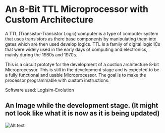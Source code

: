 # An 8-Bit TTL Microprocessor with Custom Architecture

A TTL (Transistor-Transistor Logic) computer is a type of computer system that uses transistors as there base components by manipulating them into gates which are then used
develop logics. TTL is a family of digital logic ICs that were widely used in the early days of computing and electronics, mainly during the 1960s and 1970s. 

This is a circuit prototye for the development of a custion architecture 8-bit Microprocessor. This is still in the development stage and is expected to be a fully functional and usable Microprocessor. The goal is to make the processor programmable with custom instructions. 

Software used: Logisim-Evolution

## An Image while the development stage. (It might not look like what it is now as it is being updated)

![Alt text](https://github.com/PythonHacker24/8-bit_computer/blob/main/images/updated_development_image.jpeg?raw=true)
